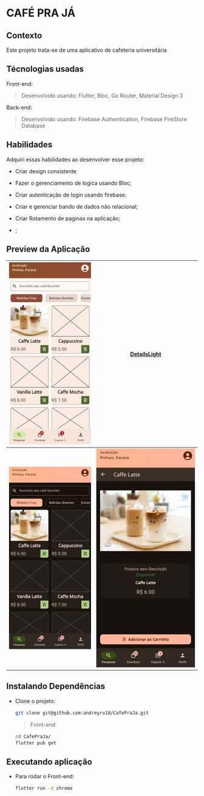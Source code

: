 # CAFÉ PRA JÁ

## Contexto

Este projeto trata-se de uma aplicativo de cafeteria universitária

## Técnologias usadas

Front-end:
> Desenvolvido usando: Flutter, Bloc, Go Router, Material Design 3


Back-end:
> Desenvolvido usando: Firebase Authentication, Firebase FireStore Database

## Habilidades

Adquiri essas habilidades ao desenvolver esse projeto:

- Criar design consistente

- Fazer o gerenciamento de logica usando Bloc;

- Criar autenticação de login usando firebase;

- Criar e gerenciar bando de dados não relacional;

- Criar Rotamento de paginas na aplicação;

- ;

## Preview da Aplicação

| ![HomeLight](./assets/home-light.png) | [DetailsLight](./assets/details-light.png) |
|---------------------------------------|--------------------------------------------|
| ![HomeDark](./assets/home-dark.png)   | ![DetailsLight](./assets/details-dark.png) |

## Instalando Dependências

- Clone o projeto:

  ```bash
  git clone git@github.com:andreyrv18/CafePraJa.git
  ```

  > Front-end

  ```bash
  cd CafePraJa/
  flutter pub get
  ```

## Executando aplicação

- Para rodar o Front-end:

  ```bash
  flutter run -d chrome
  ```

<!--
## Referencias Firestore
![]()
Transações e gravações em lote https://firebase.google.com/docs/firestore/manage-data/transactions?hl=pt-br

Solucionar erros do Cloud Storage no Flutter https://firebase.google.com/docs/storage/flutter/handle-errors?hl=pt-br

gerenciamento de estado https://docs.flutter.dev/data-and-backend/state-mgmt/simple

Classe ChangeNotifier https://api.flutter.dev/flutter/foundation/ChangeNotifier-class.html
-->

